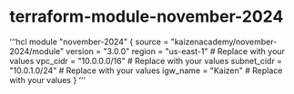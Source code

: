 # terraform-module-november-2024

‘‘‘hcl
module "november-2024" {
  source  = "kaizenacademy/november-2024/module"
  version = "3.0.0"
  region = "us-east-1"   # Replace with your values
  vpc_cidr = "10.0.0.0/16"   # Replace with your values
  subnet_cidr = "10.0.1.0/24"   # Replace with your values
  igw_name = "Kaizen"    # Replace with your values
}
‘‘‘